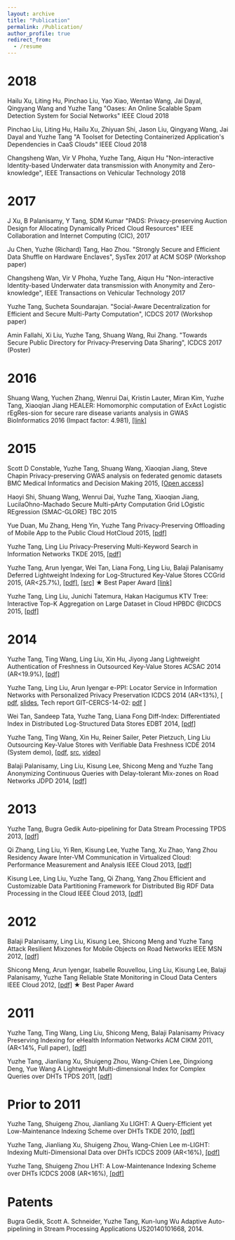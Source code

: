 ```yaml
---
layout: archive
title: "Publication"
permalink: /Publication/
author_profile: true
redirect_from:
  - /resume
---
```


2018 
======

Hailu Xu, Liting Hu, Pinchao Liu, Yao Xiao, Wentao Wang, Jai Dayal, Qingyang Wang and Yuzhe Tang 
"Oases: An Online Scalable Spam Detection System for Social Networks" 
IEEE Cloud 2018
  
Pinchao Liu, Liting Hu, Hailu Xu, Zhiyuan Shi, Jason Liu, Qingyang Wang, Jai Dayal and Yuzhe Tang 
"A Toolset for Detecting Containerized Application's Dependencies in CaaS Clouds"
IEEE Cloud 2018
  
Changsheng Wan, Vir V Phoha, Yuzhe Tang, Aiqun Hu
"Non-interactive Identity-based Underwater data transmission with Anonymity and Zero-knowledge", 
IEEE Transactions on Vehicular Technology 2018
  
2017
====== 

J Xu, B Palanisamy, Y Tang, SDM Kumar
"PADS: Privacy-preserving Auction Design for Allocating Dynamically Priced Cloud Resources"
IEEE Collaboration and Internet Computing (CIC), 2017
  
Ju Chen, Yuzhe (Richard) Tang, Hao Zhou. 
"Strongly Secure and Efficient Data Shuffle on Hardware Enclaves", 
SysTex 2017 at ACM SOSP (Workshop paper)
  
Changsheng Wan, Vir V Phoha, Yuzhe Tang, Aiqun Hu
"Non-interactive Identity-based Underwater data transmission with Anonymity and Zero-knowledge", 
IEEE Transactions on Vehicular Technology 2017
  
Yuzhe Tang, Sucheta Soundarajan. 
"Social-Aware Decentralization for Efficient and Secure Multi-Party Computation", 
ICDCS 2017 (Workshop paper) 
  
Amin Fallahi, Xi Liu, Yuzhe Tang, Shuang Wang, Rui Zhang. 
"Towards Secure Public Directory for Privacy-Preserving Data Sharing", 
ICDCS 2017 (Poster)
  
2016 
======

Shuang Wang, Yuchen Zhang, Wenrui Dai, Kristin Lauter, Miran Kim, Yuzhe Tang, Xiaoqian Jiang
HEALER: Homomorphic computation of ExAct Logistic rEgRes-sion for secure rare disease variants analysis in GWAS
BioInformatics 2016 (Impact factor: 4.981), [[link]](https://academic.oup.com/bioinformatics/article/32/2/211/1744166) 
  
2015 
======

Scott D Constable, Yuzhe Tang, Shuang Wang, Xiaoqian Jiang, Steve Chapin
Privacy-preserving GWAS analysis on federated genomic datasets
BMC Medical Informatics and Decision Making 2015, [[Open access]](https://bmcmedinformdecismak.biomedcentral.com/articles/10.1186/1472-6947-15-S5-S2) 
  
Haoyi Shi, Shuang Wang, Wenrui Dai, Yuzhe Tang, Xiaoqian Jiang, LucilaOhno-Machado
Secure Multi-pArty Computation Grid LOgistic REgression (SMAC-GLORE)
TBC 2015 
  
Yue Duan, Mu Zhang, Heng Yin, Yuzhe Tang 
Privacy-Preserving Offloading of Mobile App to the Public Cloud 
HotCloud 2015, [[pdf]](https://www.usenix.org/system/files/conference/hotcloud15/hotcloud15-duan.pdf)
  
Yuzhe Tang, Ling Liu 
Privacy-Preserving Multi-Keyword Search in Information Networks 
TKDE 2015, [[pdf]](http://tristartom.github.io/docs/tkde15.pdf)
  
Yuzhe Tang, Arun Iyengar, Wei Tan, Liana Fong, Ling Liu, Balaji Palanisamy 
Deferred Lightweight Indexing for Log-Structured Key-Value Stores
CCGrid 2015, (AR<25.7%), [[pdf]](http://tristartom.github.io/docs/ccgrid15.pdf), [[src]](https://github.com/tristartom/key-value-store-indexing) 
★ Best Paper Award [[link]](http://cloud.siat.ac.cn/ccgrid2015/awards.html)
  
Yuzhe Tang, Ling Liu, Junichi Tatemura, Hakan Hacigumus 
KTV Tree: Interactive Top-K Aggregation on Large Dataset in Cloud 
HPBDC @ICDCS 2015, [[pdf]](http://tristartom.github.io/tba.html)
  
2014 
======

Yuzhe Tang, Ting Wang, Ling Liu, Xin Hu, Jiyong Jang 
Lightweight Authentication of Freshness in Outsourced Key-Value Stores
ACSAC 2014 (AR<19.9%), [[pdf]](http://tristartom.github.io/docs/acsac14.pdf)
  
Yuzhe Tang, Ling Liu, Arun Iyengar 
e-PPI: Locator Service in Information Networks with Personalized Privacy Preservation 
ICDCS 2014 (AR<13%), [ [pdf](http://tristartom.github.io/docs/icdcs14.pdf), [slides](http://tristartom.github.io/docs/icdcs14-slides.pdf), Tech report GIT-CERCS-14-02: [pdf](http://www.cercs.gatech.edu/tech-reports/tr2014/git-cercs-14-02.pdf) ] 
  
Wei Tan, Sandeep Tata, Yuzhe Tang, Liana Fong 
Diff-Index: Differentiated Index in Distributed Log-Structured Data Stores 
EDBT 2014, [[pdf]](http://tristartom.github.io/docs/edbt14.pdf) 
  
Yuzhe Tang, Ting Wang, Xin Hu, Reiner Sailer, Peter Pietzuch, Ling Liu
Outsourcing Key-Value Stores with Verifiable Data Freshness
ICDE 2014 (System demo), [[pdf](http://tristartom.github.io/docs/ICDE14_demo_768.pdf), [src](http://tristartom.github.io/pub.html), [video](http://tristartom.github.io/docs/incbm_icde_demo.mp4)] 
  
Balaji Palanisamy, Ling Liu, Kisung Lee, Shicong Meng and Yuzhe Tang 
Anonymizing Continuous Queries with Delay-tolerant Mix-zones on Road Networks 
JDPD 2014, [[pdf]](https://www.cc.gatech.edu/~lingliu/papers/2013/delaytolerant-dapd.pdf)
  
2013 
======

Yuzhe Tang, Bugra Gedik 
Auto-pipelining for Data Stream Processing 
TPDS 2013, [[pdf]](http://tristartom.github.io/docs/tpds13.pdf) 
  
Qi Zhang, Ling Liu, Yi Ren, Kisung Lee, Yuzhe Tang, Xu Zhao, Yang Zhou
Residency Aware Inter-VM Communication in Virtualized Cloud: Performance Measurement and Analysis
IEEE Cloud 2013, [[pdf]](https://www.cc.gatech.edu/~lingliu/papers/2013/QiZhang-Cloud2013.pdf) 
  
Kisung Lee, Ling Liu, Yuzhe Tang, Qi Zhang, Yang Zhou
Efficient and Customizable Data Partitioning Framework for Distributed Big RDF Data Processing in the Cloud
IEEE Cloud 2013, [[pdf]](https://www.cc.gatech.edu/~lingliu/papers/2013/KisungLee-RDF-Cloud.pdf)
  
2012
====== 

Balaji Palanisamy, Ling Liu, Kisung Lee, Shicong Meng and Yuzhe Tang 
Attack Resilient Mixzones for Mobile Objects on Road Networks 
IEEE MSN 2012, [[pdf]](https://www.cc.gatech.edu/~lingliu/papers/2012/MSN2012-mixzone.pdf) 
  
Shicong Meng, Arun Iyengar, Isabelle Rouvellou, Ling Liu, Kisung Lee, Balaji Palanisamy, Yuzhe Tang 
Reliable State Monitoring in Cloud Data Centers 
IEEE Cloud 2012, [[pdf]](https://www.cc.gatech.edu/~lingliu/papers/2012/ReliableMonitoring.pdf) 
★ Best Paper Award 

2011
====== 

Yuzhe Tang, Ting Wang, Ling Liu, Shicong Meng, Balaji Palanisamy
Privacy Preserving Indexing for eHealth Information Networks
ACM CIKM 2011, (AR<14%, Full paper), [[pdf]](http://tristartom.github.io/docs/cikm11.pdf) 
  
Yuzhe Tang, Jianliang Xu, Shuigeng Zhou, Wang-Chien Lee, Dingxiong Deng, Yue Wang 
A Lightweight Multi-dimensional Index for Complex Queries over DHTs 
TPDS 2011, [[pdf]](http://tristartom.github.io/docs/tpds11.pdf) 
  
Prior to 2011
====== 

Yuzhe Tang, Shuigeng Zhou, Jianliang Xu 
LIGHT: A Query-Efficient yet Low-Maintenance Indexing Scheme over DHTs 
TKDE 2010, [[pdf]](http://tristartom.github.io/docs/tkde10.pdf) 
  
Yuzhe Tang, Jianliang Xu, Shuigeng Zhou, Wang-Chien Lee 
m-LIGHT: Indexing Multi-Dimensional Data over DHTs 
ICDCS 2009 (AR<16%), [[pdf]](http://tristartom.github.io/docs/icdcs09.pdf) 
  
Yuzhe Tang, Shuigeng Zhou 
LHT: A Low-Maintenance Indexing Scheme over DHTs
ICDCS 2008 (AR<16%), [[pdf]](http://tristartom.github.io/docs/icdcs08.pdf) 
  
Patents
====== 

Bugra Gedik, Scott A. Schneider, Yuzhe Tang, Kun-lung Wu 
Adaptive Auto-pipelining in Stream Processing Applications
US20140101668, 2014. 